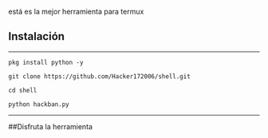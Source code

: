 está es la mejor herramienta para termux

## Instalación
_______________________

```pkg install python -y```

```git clone https://github.com/Hacker172006/shell.git```

```cd shell```

```python hackban.py```
_________________________
##Disfruta la herramienta

